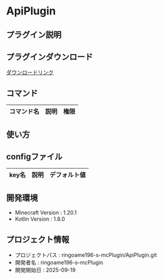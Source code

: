 # ApiPlugin

## プラグイン説明

## プラグインダウンロード
[ダウンロードリンク](https://github.com/ringoame196-s-mcPlugin/ApiPlugin/releases/latest)

## コマンド
| コマンド名   |     説明      | 権限 |
| --- | ----------- | ------- |

## 使い方

## configファイル
| key名   |     説明      | デフォルト値 |
| --- | ----------- | ------- |
 
## 開発環境
- Minecraft Version : 1.20.1
- Kotlin Version : 1.8.0

## プロジェクト情報
- プロジェクトパス : ringoame196-s-mcPlugin/ApiPlugin.git
- 開発者名 : ringoame196-s-mcPlugin
- 開発開始日 : 2025-09-19
